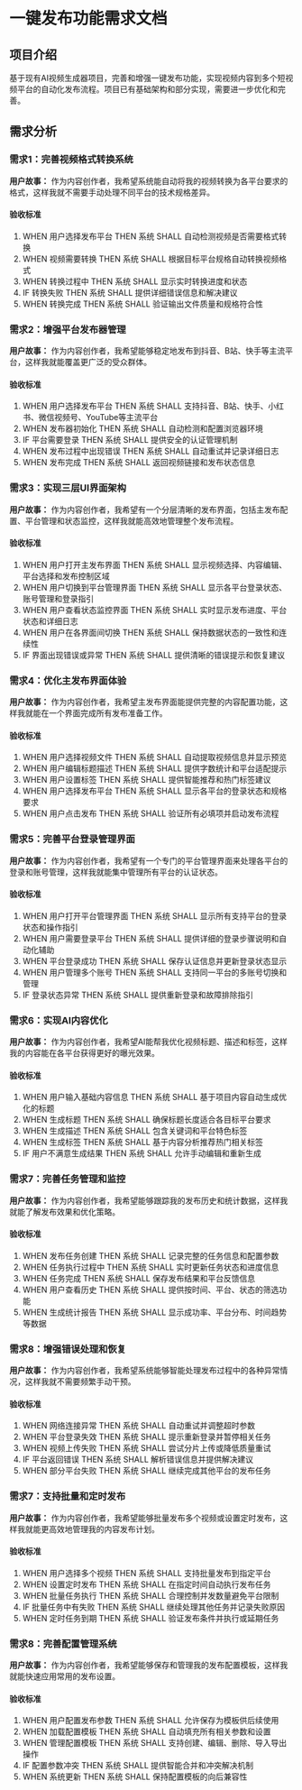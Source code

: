 # 一键发布功能需求文档

## 项目介绍

基于现有AI视频生成器项目，完善和增强一键发布功能，实现视频内容到多个短视频平台的自动化发布流程。项目已有基础架构和部分实现，需要进一步优化和完善。

## 需求分析

### 需求1：完善视频格式转换系统

**用户故事：** 作为内容创作者，我希望系统能自动将我的视频转换为各平台要求的格式，这样我就不需要手动处理不同平台的技术规格差异。

#### 验收标准

1. WHEN 用户选择发布平台 THEN 系统 SHALL 自动检测视频是否需要格式转换
2. WHEN 视频需要转换 THEN 系统 SHALL 根据目标平台规格自动转换视频格式
3. WHEN 转换过程中 THEN 系统 SHALL 显示实时转换进度和状态
4. IF 转换失败 THEN 系统 SHALL 提供详细错误信息和解决建议
5. WHEN 转换完成 THEN 系统 SHALL 验证输出文件质量和规格符合性

### 需求2：增强平台发布器管理

**用户故事：** 作为内容创作者，我希望能够稳定地发布到抖音、B站、快手等主流平台，这样我就能覆盖更广泛的受众群体。

#### 验收标准

1. WHEN 用户选择发布平台 THEN 系统 SHALL 支持抖音、B站、快手、小红书、微信视频号、YouTube等主流平台
2. WHEN 发布器初始化 THEN 系统 SHALL 自动检测和配置浏览器环境
3. IF 平台需要登录 THEN 系统 SHALL 提供安全的认证管理机制
4. WHEN 发布过程中出现错误 THEN 系统 SHALL 自动重试并记录详细日志
5. WHEN 发布完成 THEN 系统 SHALL 返回视频链接和发布状态信息

### 需求3：实现三层UI界面架构

**用户故事：** 作为内容创作者，我希望有一个分层清晰的发布界面，包括主发布配置、平台管理和状态监控，这样我就能高效地管理整个发布流程。

#### 验收标准

1. WHEN 用户打开主发布界面 THEN 系统 SHALL 显示视频选择、内容编辑、平台选择和发布控制区域
2. WHEN 用户切换到平台管理界面 THEN 系统 SHALL 显示各平台登录状态、账号管理和登录指引
3. WHEN 用户查看状态监控界面 THEN 系统 SHALL 实时显示发布进度、平台状态和详细日志
4. WHEN 用户在各界面间切换 THEN 系统 SHALL 保持数据状态的一致性和连续性
5. IF 界面出现错误或异常 THEN 系统 SHALL 提供清晰的错误提示和恢复建议

### 需求4：优化主发布界面体验

**用户故事：** 作为内容创作者，我希望主发布界面能提供完整的内容配置功能，这样我就能在一个界面完成所有发布准备工作。

#### 验收标准

1. WHEN 用户选择视频文件 THEN 系统 SHALL 自动提取视频信息并显示预览
2. WHEN 用户编辑标题描述 THEN 系统 SHALL 提供字数统计和平台适配提示
3. WHEN 用户设置标签 THEN 系统 SHALL 提供智能推荐和热门标签建议
4. WHEN 用户选择发布平台 THEN 系统 SHALL 显示各平台的登录状态和规格要求
5. WHEN 用户点击发布 THEN 系统 SHALL 验证所有必填项并启动发布流程

### 需求5：完善平台登录管理界面

**用户故事：** 作为内容创作者，我希望有一个专门的平台管理界面来处理各平台的登录和账号管理，这样我就能集中管理所有平台的认证状态。

#### 验收标准

1. WHEN 用户打开平台管理界面 THEN 系统 SHALL 显示所有支持平台的登录状态和操作指引
2. WHEN 用户需要登录平台 THEN 系统 SHALL 提供详细的登录步骤说明和自动化辅助
3. WHEN 平台登录成功 THEN 系统 SHALL 保存认证信息并更新登录状态显示
4. WHEN 用户管理多个账号 THEN 系统 SHALL 支持同一平台的多账号切换和管理
5. IF 登录状态异常 THEN 系统 SHALL 提供重新登录和故障排除指引

### 需求6：实现AI内容优化

**用户故事：** 作为内容创作者，我希望AI能帮我优化视频标题、描述和标签，这样我的内容能在各平台获得更好的曝光效果。

#### 验收标准

1. WHEN 用户输入基础内容信息 THEN 系统 SHALL 基于项目内容自动生成优化的标题
2. WHEN 生成标题 THEN 系统 SHALL 确保标题长度适合各目标平台要求
3. WHEN 生成描述 THEN 系统 SHALL 包含关键词和平台特色标签
4. WHEN 生成标签 THEN 系统 SHALL 基于内容分析推荐热门相关标签
5. IF 用户不满意生成结果 THEN 系统 SHALL 允许手动编辑和重新生成

### 需求7：完善任务管理和监控

**用户故事：** 作为内容创作者，我希望能够跟踪我的发布历史和统计数据，这样我就能了解发布效果和优化策略。

#### 验收标准

1. WHEN 发布任务创建 THEN 系统 SHALL 记录完整的任务信息和配置参数
2. WHEN 任务执行过程中 THEN 系统 SHALL 实时更新任务状态和进度信息
3. WHEN 任务完成 THEN 系统 SHALL 保存发布结果和平台反馈信息
4. WHEN 用户查看历史 THEN 系统 SHALL 提供按时间、平台、状态的筛选功能
5. WHEN 生成统计报告 THEN 系统 SHALL 显示成功率、平台分布、时间趋势等数据

### 需求8：增强错误处理和恢复

**用户故事：** 作为内容创作者，我希望系统能够智能处理发布过程中的各种异常情况，这样我就不需要频繁手动干预。

#### 验收标准

1. WHEN 网络连接异常 THEN 系统 SHALL 自动重试并调整超时参数
2. WHEN 平台登录失效 THEN 系统 SHALL 提示重新登录并暂停相关任务
3. WHEN 视频上传失败 THEN 系统 SHALL 尝试分片上传或降低质量重试
4. IF 平台返回错误 THEN 系统 SHALL 解析错误信息并提供解决建议
5. WHEN 部分平台失败 THEN 系统 SHALL 继续完成其他平台的发布任务

### 需求7：支持批量和定时发布

**用户故事：** 作为内容创作者，我希望能够批量发布多个视频或设置定时发布，这样我就能更高效地管理我的内容发布计划。

#### 验收标准

1. WHEN 用户选择多个视频 THEN 系统 SHALL 支持批量发布到指定平台
2. WHEN 设置定时发布 THEN 系统 SHALL 在指定时间自动执行发布任务
3. WHEN 批量任务执行 THEN 系统 SHALL 合理控制并发数量避免平台限制
4. IF 批量任务中有失败 THEN 系统 SHALL 继续处理其他任务并记录失败原因
5. WHEN 定时任务到期 THEN 系统 SHALL 验证发布条件并执行或延期任务

### 需求8：完善配置管理系统

**用户故事：** 作为内容创作者，我希望能够保存和管理我的发布配置模板，这样我就能快速应用常用的发布设置。

#### 验收标准

1. WHEN 用户配置发布参数 THEN 系统 SHALL 允许保存为模板供后续使用
2. WHEN 加载配置模板 THEN 系统 SHALL 自动填充所有相关参数和设置
3. WHEN 管理配置模板 THEN 系统 SHALL 支持创建、编辑、删除、导入导出操作
4. IF 配置参数冲突 THEN 系统 SHALL 提供智能合并和冲突解决机制
5. WHEN 系统更新 THEN 系统 SHALL 保持配置模板的向后兼容性